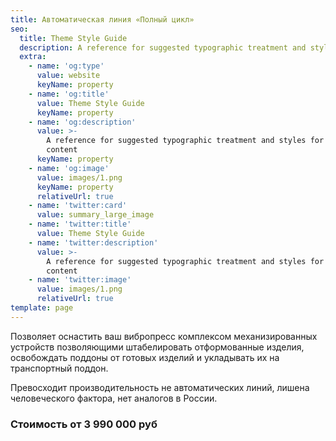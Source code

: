 ```yaml
---
title: Автоматическая линия «Полный цикл»
seo:
  title: Theme Style Guide
  description: A reference for suggested typographic treatment and styles for your content
  extra:
    - name: 'og:type'
      value: website
      keyName: property
    - name: 'og:title'
      value: Theme Style Guide
      keyName: property
    - name: 'og:description'
      value: >-
        A reference for suggested typographic treatment and styles for your
        content
      keyName: property
    - name: 'og:image'
      value: images/1.png
      keyName: property
      relativeUrl: true
    - name: 'twitter:card'
      value: summary_large_image
    - name: 'twitter:title'
      value: Theme Style Guide
    - name: 'twitter:description'
      value: >-
        A reference for suggested typographic treatment and styles for your
        content
    - name: 'twitter:image'
      value: images/1.png
      relativeUrl: true
template: page
---
```

Позволяет оснастить ваш вибропресс комплексом механизированных устройств позволяющими штабелировать отформованные изделия, освобождать поддоны от готовых изделий и укладывать их на транспортный поддон.

Превосходит производительность не автоматических линий, лишена человеческого фактора, нет аналогов в России.

### Стоимость от 3 990 000 руб
